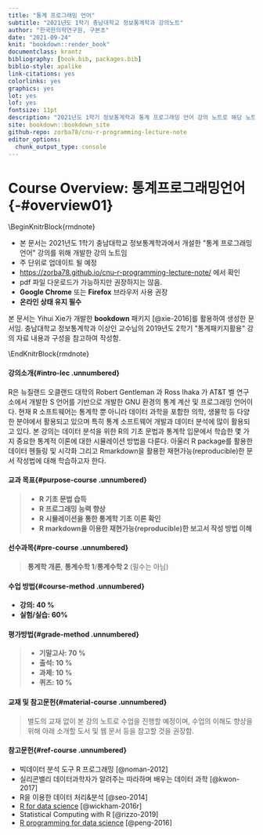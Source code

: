 ```yaml
--- 
title: "통계 프로그래밍 언어"
subtitle: "2021년도 1학기 충남대학교 정보통계학과 강의노트"
author: "한국한의학연구원, 구본초"
date: "2021-09-24"
knit: "bookdown::render_book"
documentclass: krantz
bibliography: [book.bib, packages.bib]
biblio-style: apalike
link-citations: yes
colorlinks: yes
graphics: yes
lot: yes
lof: yes
fontsize: 11pt
description: "2021년도 1학기 정보통계학과 통계 프로그래밍 언어 강의 노트로 해당 노트: https://zorba78.github.io/cnu-r-programming-lecture-note/"
site: bookdown::bookdown_site
github-repo: zorba78/cnu-r-programming-lecture-note
editor_options: 
  chunk_output_type: console
---
```





# Course Overview: 통계프로그래밍언어{-#overview01}

\BeginKnitrBlock{rmdnote}<div class="rmdnote">
- 본 문서는 2021년도 1학기 충남대학교 정보통계학과에서 개설한 "통계 프로그래밍 언어" 강의를 위해 개발한 강의 노트임 
- 주 단위로 업데이트 될 예정 
- https://zorba78.github.io/cnu-r-programming-lecture-note/ 에서 확인
- pdf 파일 다운로드가 가능하지만 권장하지는 않음.
- **Google Chrome** 또는 **Firefox** 브라우저 사용 권장
- **온라인 상태 유지 필수**


본 문서는 Yihui Xie가 개발한 **bookdown** 패키지 [@xie-2016]를 활용하여 생성한 문서임. 충남대학교 정보통계학과 이상인 교수님의 2019년도 2학기 "통계패키지활용" 
강의 자료 내용과 구성을 참고하여 작성함. 

</div>\EndKnitrBlock{rmdnote}


#### 강의소개{#intro-lec .unnumbered}

R은 뉴질랜드 오클랜드 대학의 Robert Gentleman 과 Ross Ihaka 가 AT&T 벨 연구소에서 개발한 S 언어를 기반으로 개발한 GNU 환경의 통계 계산 및 프로그래밍 언어이다. 현재 R 소프트웨어는 통계학 뿐 아니라 데이터 과학을 포함한 의학, 생물학 등 다양한 분야에서 활용되고 있으며 특히 통계 소프트웨어 개발과 데이터 분석에 많이 활용되고 있다. 본 강의는 데이터 분석을 위한 R의 기초 문법과 통계학 입문에서 학습한 몇 가지 중요한 통계적 이론에 대한 시뮬레이션 방법을 다룬다. 아울러 R package를 활용한 데이터 헨들링 및 시각화 그리고 Rmarkdown을 활용한 재현가능(reproducible)한 문서 작성법에 대해 학습하고자 한다. 


#### 교과 목표{#purpose-course .unnumbered}

> - **R 기초 문법 습득**
> - **R 프로그래밍 능력 향상**
> - **R 시뮬레이션을 통한 통계학 기초 이론 확인**
> - **R markdown을 이용한 재현가능(reproducible)한 보고서 작성 방법 이해**


#### 선수과목{#pre-course .unnumbered}

> **통계학 개론**, **통계수학 1**/**통계수학 2** (필수는 아님)


#### 수업 방법{#course-method .unnumbered}

- **강의: 40 %**
- **실험/실습: 60%**


#### 평가방법{#grade-method .unnumbered}

> - **기말고사: 70 %**
> - **출석: 10 %**
> - **과제: 10 %**
> - **퀴즈: 10 %**


#### 교재 및 참고문헌{#material-course .unnumbered}

> 별도의 교재 없이 본 강의 노트로 수업을 진행할 예정이며, 수업의 이해도 향상을 위해 아래 소개할 도서 및 웹 문서 등을 참고할 것을 권장함.


#### 참고문헌{#ref-course .unnumbered}

- 빅데이터 분석 도구 R 프로그래밍 [@noman-2012]
- 실리콘밸리 데이터과학자가 알려주는 따라하며 배우는 데이터 과학 [@kwon-2017]
- R을 이용한 데이터 처리&분석 [@seo-2014]
- [R for data science](https://r4ds.had.co.nz/) [@wickham-2016r]
- Statistical Computing with R [@rizzo-2019]
- [R programming for data science](https://bookdown.org/rdpeng/rprogdatascience/) [@peng-2016]






